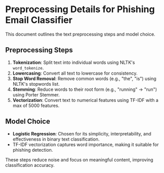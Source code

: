 # Preprocessing Details for Phishing Email Classifier

This document outlines the text preprocessing steps and model choice.

## Preprocessing Steps
1. **Tokenization**: Split text into individual words using NLTK's `word_tokenize`.
2. **Lowercasing**: Convert all text to lowercase for consistency.
3. **Stop Word Removal**: Remove common words (e.g., "the", "is") using NLTK's stopwords list.
4. **Stemming**: Reduce words to their root form (e.g., "running" → "run") using Porter Stemmer.
5. **Vectorization**: Convert text to numerical features using TF-IDF with a max of 5000 features.

## Model Choice
- **Logistic Regression**: Chosen for its simplicity, interpretability, and effectiveness in binary text classification.
- TF-IDF vectorization captures word importance, making it suitable for phishing detection.

These steps reduce noise and focus on meaningful content, improving classification accuracy.
